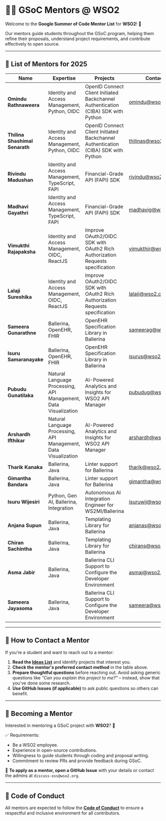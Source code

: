 # 👨‍🏫 GSoC Mentors @ WSO2  

Welcome to the **Google Summer of Code Mentor List** for **WSO2**! 🚀  

Our mentors guide students throughout the GSoC program, helping them refine their proposals, understand project requirements, and contribute effectively to open source.  

---

## 📌 List of Mentors for 2025

| Name | Expertise | Projects | Contact |
|------|-----------|----------|---------|
| **Omindu Rathnaweera** | Identity and Access Management, Python, OIDC | OpenID Connect Client Initiated Backchannel Authentication (CIBA) SDK with Python | [omindu@wso2.com](mailto:omindu@wso2.com) |
| **Thilina Shashimal Senarath** | Identity and Access Management, Python, OIDC | OpenID Connect Client Initiated Backchannel Authentication (CIBA) SDK with Python | [thilinas@wso2.com](mailto:thilinas@wso2.com) |
| **Rivindu Madushan** | Identity and Access Management, TypeScript, FAPI | Financial-Grade API (FAPI) SDK | [rivindu@wso2.com](mailto:rivindu@wso2.com) |
| **Madhavi Gayathri** | Identity and Access Management, TypeScript, FAPI | Financial-Grade API (FAPI) SDK | [madhavig@wso2.com](mailto:madhavig@wso2.com) |
| **Vimukthi Rajapaksha** | Identity and Access Management, OIDC, ReactJS |Improve OAuth2/OIDC SDK with OAuth2 Rich Authorization Requests specification | [vimukthir@wso2.com](mailto:vimukthir@wso2.com) |
| **Lalaji Sureshika** | Identity and Access Management, OIDC, ReactJS |Improve OAuth2/OIDC SDK with OAuth2 Rich Authorization Requests specification | [lalaji@wso2.com](mailto:lalaji@wso2.com) |
| **Sameera Gunarathne** | Ballerina, OpenEHR, FHIR |OpenEHR Specification Library in Ballerina | [sameerag@wso2.com](mailto:sameerag@wso2.com) |
| **Isuru Samaranayake** | Ballerina, OpenEHR, FHIR |OpenEHR Specification Library in Ballerina | [isurus@wso2.com](mailto:isurus@wso2.com) |
| **Pubudu Gunatilaka** | Natural Language Processing, API Management, Data Visualization |AI-Powered Analytics and Insights for WSO2 API Manager | [pubudug@wso2.com](mailto:pubudug@wso2.com) |
| **Arshardh Ifthikar** | Natural Language Processing, API Management, Data Visualization |AI-Powered Analytics and Insights for WSO2 API Manager | [arshardh@wso2.com](mailto:arshardh@wso2.com) |
| **Tharik Kanaka** | Ballerina, Java |Linter support for Ballerina | [tharik@wso2.com](mailto:tharik@wso2.com) |
| **Gimantha Bandara** | Ballerina, Java |Linter support for Ballerina | [gimantha@wso2.com](mailto:gimantha@wso2.com) |
| **Isuru Wijesiri** | Python, Gen AI, Ballerina, Integration |Autonomous AI Integration Engineer for WS2MI/Ballerina | [isuruwij@wso2.com](mailto:isuruwij@wso2.com) |
| **Anjana Supun** | Ballerina, Java |Templating Library for Ballerina | [anjanas@wso2.com](mailto:anjanas@wso2.com) |
| **Chiran Sachintha** | Ballerina, Java |Templating Library for Ballerina | [chirans@wso2.com](mailto:chirans@wso2.com) |
| **Asma Jabir** | Ballerina, Java |Ballerina CLI Support to Configure the Developer Environment | [asmaj@wso2.com](mailto:asmaj@wso2.com) |
| **Sameera Jayasoma** | Ballerina, Java |Ballerina CLI Support to Configure the Developer Environment | [sameera@wso2.com](mailto:sameera@wso2.com) |
---

## 🎯 How to Contact a Mentor  

If you’re a student and want to reach out to a mentor:  

1. **Read the [Ideas List](./ideas-list.md)** and identify projects that interest you.  
2. **Check the mentor's preferred contact method** in the table above.  
3. **Prepare thoughtful questions** before reaching out. Avoid asking generic questions like *"Can you explain this project to me?"* – instead, show that you've done some research.  
4. **Use GitHub Issues (if applicable)** to ask public questions so others can benefit.  

---

## 🤝 Becoming a Mentor  

Interested in mentoring a GSoC project with **WSO2**? 🎉  

✅ Requirements:  
- Be a WSO2 employee.
- Experience in open-source contributions.  
- Willingness to guide students through coding and proposal writing.  
- Commitment to review PRs and provide feedback during GSoC.  

📌 **To apply as a mentor, open a GitHub Issue** with your details or contact the admins at `discuss-oss@wso2.org`.  

---

## 📜 Code of Conduct  

All mentors are expected to follow the **[Code of Conduct](./CODE_OF_CONDUCT.md)** to ensure a respectful and inclusive environment for all contributors.  
